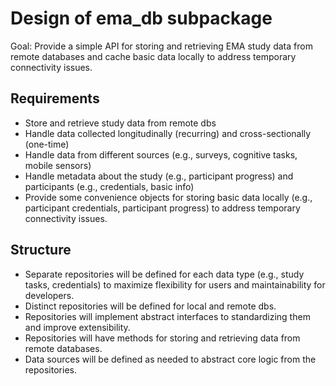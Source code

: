 # Design of ema_db subpackage

Goal: Provide a simple API for storing and retrieving EMA study data from remote databases and
cache basic data locally to address temporary connectivity issues.

## Requirements

- Store and retrieve study data from remote dbs
- Handle data collected longitudinally (recurring) and cross-sectionally (one-time)
- Handle data from different sources (e.g., surveys, cognitive tasks, mobile sensors)
- Handle metadata about the study (e.g., participant progress) and participants (e.g., credentials,
  basic info)
- Provide some convenience objects for storing basic data locally (e.g., participant credentials,
  participant progress) to address temporary connectivity issues.

## Structure

- Separate repositories will be defined for each data type (e.g., study tasks, credentials) to
  maximize flexibility for users and maintainability for developers.
- Distinct repositories will be defined for local and remote dbs.
- Repositories will implement abstract interfaces to standardizing them and improve extensibility.
- Repositories will have methods for storing and retrieving data from remote databases.
- Data sources will be defined as needed to abstract core logic from the repositories.
